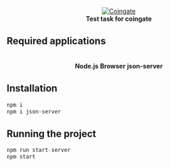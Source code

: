 <div align="center">
  <a href="https://coingate.com/">
    <img alt="Coingate" src="https://coingate.com/_next/image?url=%2F_next%2Fstatic%2Fimage%2Fsrc%2Fassets%2Fimg%2Flogo.58a1e6fa5f027951dd446b6300eb7ae1.png&w=256&q=75" />
  </a>
</div>

<div align="center">
  <strong>Test task for coingate</strong>
  <br />
</div>

## Required applications

<div align="center">
  <br />
  <strong>Node.js</strong>
  <strong>Browser</strong>
  <strong>json-server</strong>
</div>

## Installation

```jsx
npm i
npm i json-server
```

## Running the project

```jsx
npm run start-server
npm start
```
